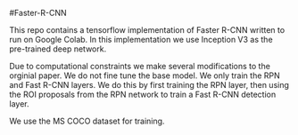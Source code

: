#Faster-R-CNN

This repo contains a tensorflow implementation of Faster R-CNN written to run on Google Colab. In this implementation we use Inception V3 as the pre-trained deep network. 

Due to computational constraints we make several modifications to the orginial paper. We do not fine tune the base model. We only train the RPN and Fast R-CNN layers. We do this by first training the RPN layer, then using the ROI proposals from the RPN network to train a Fast R-CNN detection layer. 

We use the MS COCO dataset for training. 

 

